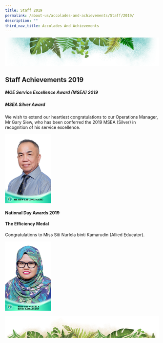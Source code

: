 ```yaml
---
title: Staff 2019
permalink: /about-us/accolades-and-achievements/Staff/2019/
description: ""
third_nav_title: Accolades And Achievements
---
```



![](/images/Banner.png)

Staff Achievements 2019
----

##### **MOE Service Excellence Award (MSEA) 2019**
##### **MSEA Silver Award**

We wish to extend our heartiest congratulations to our Operations Manager, Mr Gary Siew, who has been conferred the 2019 MSEA (Silver) in recognition of his service excellence.

<img src="/images/Mr%20Siew%20Lai%20Lone%20(Gary).jpg" style="width:30%">


#### **National Day Awards 2019**

#### **The Efficiency Medal**

Congratulations to Miss Siti Nurlela binti Kamarudin (Allied Educator).

<img src="/images/Miss%20Siti%20Nurlela%20binti%20Kamarudin.jpg" style="width:30%">

![](/images/bg-bottom.png)